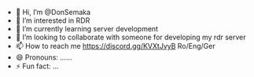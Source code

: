 - 👋 Hi, I’m @DonSemaka
- 👀 I’m interested in RDR
- 🌱 I’m currently learning server development
- 💞️ I’m looking to collaborate with someone for developing my rdr server
- 📫 How to reach me https://discord.gg/KVXtJvyB  Ro/Eng/Ger
- 😄 Pronouns: ......
- ⚡ Fun fact: ...

<!---
DonSemaka/DonSemaka is a ✨ special ✨ repository because its `README.md` (this file) appears on your GitHub profile.
You can click the Preview link to take a look at your changes.
--->

